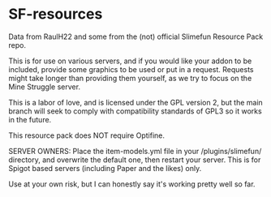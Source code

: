 # SF-resources
Data from RaulH22 and some from the (not) official Slimefun Resource Pack repo.

This is for use on various servers, and if you would like your addon to be included, provide some graphics to be used or put in a request.  Requests might take longer than providing them yourself, as we try to focus on the Mine Struggle server.

This is a labor of love, and is licensed under the GPL version 2, but the main branch will seek to comply with compatibility standards of GPL3 so it works in the future.

This resource pack does NOT require Optifine.

SERVER OWNERS:
Place the item-models.yml file in your <serverroot>/plugins/slimefun/ directory, and overwrite the default one, then restart your server.  This is for Spigot based servers (including Paper and the likes) only.

Use at your own risk, but I can honestly say it's working pretty well so far.

